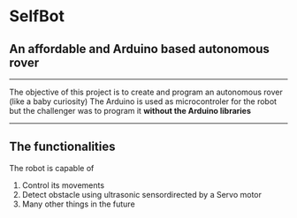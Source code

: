 # SelfBot
## An affordable and Arduino based autonomous rover
---

The objective of this project is to create and program an autonomous rover (like a baby curiosity) 
The Arduino is used as microcontroler for the robot but the challenger was to program it **without the Arduino libraries**

---
## The functionalities
The robot is capable of 
1. Control its movements
2. Detect obstacle using ultrasonic sensordirected by a Servo motor
3. Many other things in the future

